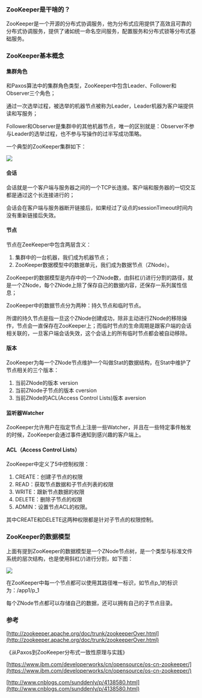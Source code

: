 ### ZooKeeper是干啥的？

ZooKeeper是一个开源的分布式协调服务，他为分布式应用提供了高效且可靠的分布式协调服务，提供了诸如统一命名空间服务，配置服务和分布式锁等分布式基础服务。

### ZooKeeper基本概念

#### 集群角色

和Paxos算法中的集群角色类型，ZooKeeper中包含Leader、Follower和Observer三个角色；

通过一次选举过程，被选举的机器节点被称为Leader，Leader机器为客户端提供读和写服务；

Follower和Observer是集群中的其他机器节点，唯一的区别就是：Observer不参与Leader的选举过程，也不参与写操作的过半写成功策略。

一个典型的ZooKeeper集群如下：

![](https://images2015.cnblogs.com/blog/581813/201706/581813-20170626010114336-754141744.jpg)

#### 会话

会话就是一个客户端与服务器之间的一个TCP长连接。客户端和服务器的一切交互都是通过这个长连接进行的；

会话会在客户端与服务器断开链接后，如果经过了设点的sessionTimeout时间内没有重新链接后失效。

#### 节点

节点在ZeeKeeper中包含两层含义：

1. 集群中的一台机器，我们成为机器节点；
2. ZooKeeper数据模型中的数据单元，我们成为数据节点（ZNode）。

ZooKeeper的数据模型是内存中的一个ZNode数，由斜杠\(/\)进行分割的路径，就是一个ZNode，每个ZNode上除了保存自己的数据内容，还保存一系列属性信息；

ZooKeeper中的数据节点分为两种：持久节点和临时节点。

所谓的持久节点是指一旦这个ZNode创建成功，除非主动进行ZNode的移除操作，节点会一直保存在ZooKeeper上；而临时节点的生命周期是跟客户端的会话相关联的，一旦客户端会话失效，这个会话上的所有临时节点都会被自动移除。

#### 版本

ZooKeeper为每一个ZNode节点维护一个叫做Stat的数据结构，在Stat中维护了节点相关的三个版本：

1. 当前ZNode的版本 version
2. 当前ZNode子节点的版本 cversion
3. 当前ZNode的ACL\(Access Control Lists\)版本 aversion

#### 监听器Watcher

ZooKeeper允许用户在指定节点上注册一些Watcher，并且在一些特定事件触发的时候，ZooKeeper会通过事件通知到感兴趣的客户端上。

#### ACL（Access Control Lists）

ZooKeeper中定义了5中控制权限：

1. CREATE：创建子节点的权限
2. READ：获取节点数据和子节点列表的权限
3. WRITE：跟新节点数据的权限
4. DELETE：删除子节点的权限
5. ADMIN：设置节点ACL的权限。

其中CREATE和DELETE这两种权限都是针对子节点的权限控制。

### ZooKeeper的数据模型

上面有提到ZooKeeper的数据模型是一个ZNode节点树，是一个类型与标准文件系统的层次结构，也是使用斜杠\(/\)进行分割，如下图：

![](https://images2015.cnblogs.com/blog/581813/201706/581813-20170626005312757-1275647224.jpg)

在ZooKeeper中每一个节点都可以使用其路径唯一标识，如节点p\_1的标识为：/app1/p\_1

每个ZNode节点都可以存储自己的数据，还可以拥有自己的子节点目录。

### 参考

[http://zookeeper.apache.org/doc/trunk/zookeeperOver.html](http://zookeeper.apache.org/doc/trunk/zookeeperOver.html)

《从Paxos到ZooKeeper分布式一致性原理与实践》

[https://www.ibm.com/developerworks/cn/opensource/os-cn-zookeeper/](https://www.ibm.com/developerworks/cn/opensource/os-cn-zookeeper/)

[http://www.cnblogs.com/sunddenly/p/4138580.html](http://www.cnblogs.com/sunddenly/p/4138580.html)

